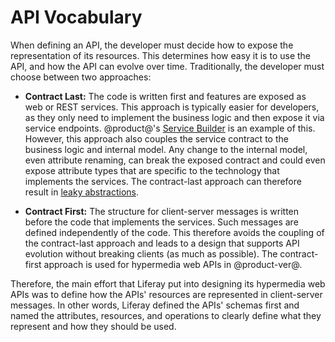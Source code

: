 # API Vocabulary [](id=api-vocabulary)

When defining an API, the developer must decide how to expose the representation 
of its resources. This determines how easy it is to use the API, and how the API 
can evolve over time. Traditionally, the developer must choose between two 
approaches: 

-   **Contract Last:** The code is written first and features are exposed as web 
    or REST services. This approach is typically easier for developers, as they 
    only need to implement the business logic and then expose it via service 
    endpoints. @product@'s 
    [Service Builder](/develop/tutorials/-/knowledge_base/7-1/service-builder-web-services) 
    is an example of this. However, this approach also couples the service 
    contract to the business logic and internal model. Any change to the 
    internal model, even attribute renaming, can break the exposed contract and 
    could even expose attribute types that are specific to the technology that 
    implements the services. The contract-last approach can therefore result in 
    [leaky abstractions](https://en.wikipedia.org/wiki/Leaky_abstraction). 

-   **Contract First:** The structure for client-server messages is written 
    before the code that implements the services. Such messages are defined 
    independently of the code. This therefore avoids the coupling of the 
    contract-last approach and leads to a design that supports API evolution 
    without breaking clients (as much as possible). The contract-first approach 
    is used for hypermedia web APIs in @product-ver@.

Therefore, the main effort that Liferay put into designing its hypermedia web 
APIs was to define how the APIs' resources are represented in client-server 
messages. In other words, Liferay defined the APIs' schemas first and named the 
attributes, resources, and operations to clearly define what they represent and 
how they should be used. 

<!-- 

Once schema is defined and schema.liferay.org is live, add a new section on the 
schema, and examples.

-->
